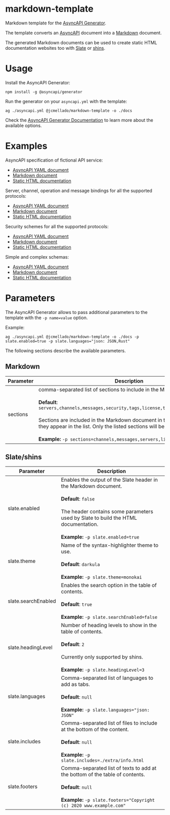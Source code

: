 # markdown-template

Markdown template for the [AsyncAPI Generator](https://github.com/asyncapi/generator).

The template converts an [AsyncAPI](https://www.asyncapi.com/) document into a [Markdown](https://en.wikipedia.org/wiki/Markdown) document.

The generated Markdown documents can be used to create static HTML documentation websites too with [Slate](https://github.com/slatedocs/slate) or [shins](https://github.com/Mermade/shins).

# Usage

Install the AsyncAPI Generator:

```shell
npm install -g @asyncapi/generator
```

Run the generator on your `asyncapi.yml` with the template:

```shell
ag ./asyncapi.yml @jcmellado/markdown-template -o ./docs
```

Check the [AsyncAPI Generator Documentation](https://github.com/asyncapi/generator/blob/master/README.md) to learn more about the available options.

# Examples

AsyncAPI specification of fictional API service:
- [AsyncAPI YAML document](https://github.com/jcmellado/markdown-template/blob/master/examples/asyncapi.yml)
- [Markdown document](https://github.com/jcmellado/markdown-template/blob/master/examples/asyncapi.md)
- [Static HTML documentation](https://jcmellado.github.io/markdown-template/examples/asyncapi.html)

Server, channel, operation and message bindings for all the supported protocols:
- [AsyncAPI YAML document](https://github.com/jcmellado/markdown-template/blob/master/examples/bindings.yml)
- [Markdown document](https://github.com/jcmellado/markdown-template/blob/master/examples/bindings.md)
- [Static HTML documentation](https://jcmellado.github.io/markdown-template/examples/bindings.html)

Security schemes for all the supported protocols:
- [AsyncAPI YAML document](https://github.com/jcmellado/markdown-template/blob/master/examples/security.yml)
- [Markdown document](https://github.com/jcmellado/markdown-template/blob/master/examples/security.md)
- [Static HTML documentation](https://jcmellado.github.io/markdown-template/examples/security.html)

Simple and complex schemas:
- [AsyncAPI YAML document](https://github.com/jcmellado/markdown-template/blob/master/examples/schema.yml)
- [Markdown document](https://github.com/jcmellado/markdown-template/blob/master/examples/schema.md)
- [Static HTML documentation](https://jcmellado.github.io/markdown-template/examples/schema.html)

# Parameters

The AsyncAPI Generator allows to pass additional parameters to the template with the `-p name=value` option.

Example:

```shell
ag ./asyncapi.yml @jcmellado/markdown-template -o ./docs -p slate.enabled=true -p slate.languages="json: JSON,Rust"
```

The following sections describe the available parameters.

## Markdown

Parameter | Description
----------|------------
sections | comma-separated list of sections to include in the Markdown document.<br /><br />**Default**: `servers,channels,messages,security,tags,license,termsOfService,contact`<br /><br />Sections are included in the Markdown document in the same order that they appear in the list. Only the listed sections will be included.<br /><br />**Example:** ```-p sections=channels,messages,servers,license```

## Slate/shins

Parameter | Description
----------|------------
slate.enabled | Enables the output of the Slate header in the Markdown document.<br /><br />**Default**: `false`<br /><br />The header contains some parameters used by Slate to build the HTML documentation.<br /><br />**Example:** `-p slate.enabled=true`
slate.theme | Name of the syntax-highlighter theme to use.<br /><br />**Default**: `darkula`<br /><br />**Example:** `-p slate.theme=monokai`
slate.searchEnabled | Enables the search option in the table of contents.<br /><br />**Default**: `true`<br /><br />**Example:** `-p slate.searchEnabled=false`
slate.headingLevel | Number of heading levels to show in the table of contents.<br /><br />**Default**: `2`<br /><br />Currently only supported by shins.<br /><br />**Example:** `-p slate.headingLevel=3`
slate.languages | Comma-separated list of languages to add as tabs.<br /><br />**Default**: `null`<br /><br />**Example:** `-p slate.languages="json: JSON"`
slate.includes | Comma-separated list of files to include at the bottom of the content.<br /><br />**Default**: `null`<br /><br />**Example:** `-p slate.includes=./extra/info.html`
slate.footers | Comma-separated list of texts to add at the bottom of the table of contents.<br /><br />**Default**: `null`<br /><br />**Example:** `-p slate.footers="Copyright (c) 2020 www.example.com"`
